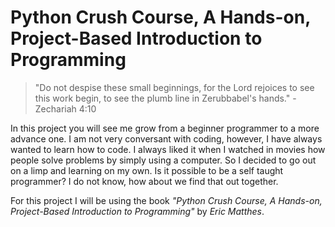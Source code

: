# Python Crush Course, A Hands-on, Project-Based Introduction to Programming

>"Do not despise these small beginnings, for the Lord rejoices to see this work begin, to see the plumb line in Zerubbabel's hands." - Zechariah 4:10

In this project you will see me grow from a beginner programmer to a more advance one. I am not very conversant with coding, however, I have always wanted to learn how to code. I always liked it when I watched in movies how people solve problems by simply using a computer. So I decided to go out on a limp and learning on my own. Is it possible to be a self taught programmer? I do not know, how about we find that out together.

For this project I will be using the book *"Python Crush Course, A Hands-on, Project-Based Introduction to Programming"* by *Eric Matthes*.
